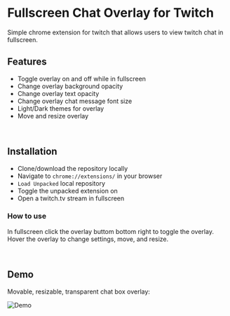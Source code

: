 # Fullscreen Chat Overlay for Twitch

Simple chrome extension for twitch that allows users to view twitch chat in fullscreen.


## Features
- Toggle overlay on and off while in fullscreen
- Change overlay background opacity
- Change overlay text opacity
- Change overlay chat message font size
- Light/Dark themes for overlay
- Move and resize overlay

<br>

## Installation

- Clone/download the repository locally
- Navigate to `chrome://extensions/` in your browser
- `Load Unpacked` local repository
- Toggle the unpacked extension on
- Open a twitch.tv stream in fullscreen

### How to use
 In fullscreen click the overlay buttom bottom right to toggle the overlay. Hover the overlay to change settings, move, and resize.

<br>

## Demo

Movable, resizable, transparent chat box overlay:

![Demo](demo/vid.gif "chat on fullscreen video")
